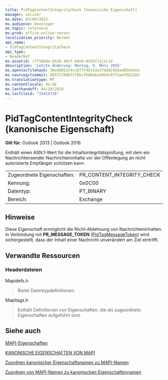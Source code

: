 ```yaml
---
title: PidTagContentIntegrityCheck (kanonische Eigenschaft)
manager: soliver
ms.date: 03/09/2015
ms.audience: Developer
ms.topic: reference
ms.prod: office-online-server
localization_priority: Normal
api_name:
- PidTagContentIntegrityCheck
api_type:
- HeaderDef
ms.assetid: c7f10b8a-6b20-44cf-bde6-8d2b711c1c14
description: 'Letzte Änderung: Montag, 9. März 2015'
ms.openlocfilehash: 30ed8053c9c3d77f4831da37ddd2456ad0564a5a
ms.sourcegitcommit: 8657170d071f9bcf680aba50b9c07f2a4fb82283
ms.translationtype: MT
ms.contentlocale: de-DE
ms.lasthandoff: 04/28/2019
ms.locfileid: "33415726"
---
```

# <a name="pidtagcontentintegritycheck-canonical-property"></a>PidTagContentIntegrityCheck (kanonische Eigenschaft)

  
  
**Gilt für**: Outlook 2013 | Outlook 2016 
  
Enthält einen ASN.1-Wert für die Inhaltsintegritätsprüfung, mit dem ein Nachrichtensender Nachrichteninhalte vor der Offenlegung an nicht autorisierte Empfänger schützen kann.
  
|||
|:-----|:-----|
|Zugeordnete Eigenschaften:  <br/> |PR_CONTENT_INTEGRITY_CHECK  <br/> |
|Kennung:  <br/> |0x0C00  <br/> |
|Datentyp:  <br/> |PT_BINARY  <br/> |
|Bereich:  <br/> |Exchange  <br/> |
   
## <a name="remarks"></a>Hinweise

Diese Eigenschaft ermöglicht die Nicht-Ablehnung von Nachrichteninhalten. In Verbindung mit **PR_MESSAGE_TOKEN** ([PidTagMessageToken](pidtagmessagetoken-canonical-property.md)) wird sichergestellt, dass der Inhalt einer Nachricht unverändert am Ziel eintrifft.
  
## <a name="related-resources"></a>Verwandte Ressourcen

### <a name="header-files"></a>Headerdateien

Mapidefs.h
  
> Bietet Datentypdefinitionen.
    
Mapitags.h
  
> Enthält Definitionen von Eigenschaften, die als zugeordnete Eigenschaften aufgeführt sind.
    
## <a name="see-also"></a>Siehe auch



[MAPI-Eigenschaften](mapi-properties.md)
  
[KANONISCHE EIGENSCHAFTEN VON MAPI](mapi-canonical-properties.md)
  
[Zuordnen kanonischer Eigenschaftsnamen zu MAPI-Namen](mapping-canonical-property-names-to-mapi-names.md)
  
[Zuordnen von MAPI-Namen zu kanonischen Eigenschaftennamen](mapping-mapi-names-to-canonical-property-names.md)

